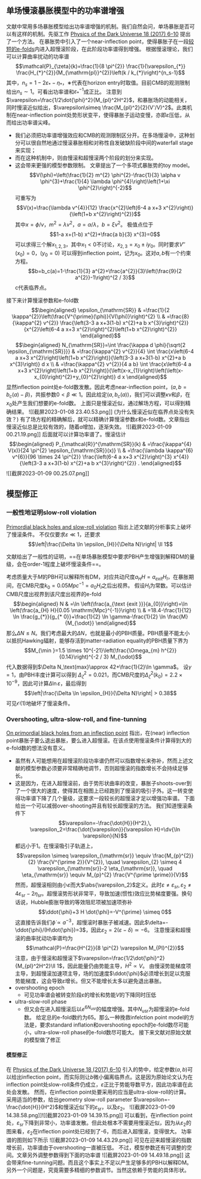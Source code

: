 
## 单场慢滚暴胀模型中的功率谱增强
文献中常用多场暴胀模型给出功率谱增强的机制。我们自然会问，单场暴胀是否可以有这样的机制。先驱工作 [Physics of the Dark Universe 18 (2017) 6–10](file:///Users/lyuzhenhong/Desktop/Academic/Research/PBH/Primordial%20black%20holes%20from%20single%20field%20models%20of%20inflation.pdf) 提出了一个方法。
在暴胀势中引入了一个near-inflection point，使得暴胀子在一段<u>较短的e-folds</u>内进入超慢滚阶段，在此阶段功率谱得到增强。
根据慢滚理论，我们可以计算曲率扰动的功率谱
$$\mathcal{P}_{\zeta}(k)=\frac{1}{8 \pi^{2}} \frac{1}{\varepsilon_{*}} \frac{H_{*}^{2}}{M_{\mathrm{pl}}^{2}}\left(k / k_{*}\right)^{n_s-1}$$
其中，$n_s=1-2 \varepsilon_{*}-\eta_{*}$，∗代表在horizon entry时取值。目前CMB的观测限制给出$n_s\sim 1$。可看出功率谱和$\varepsilon_*^{-1}$成正比。
注意到$\varepsilon=\frac{1/2\dot{\phi}^2}{M_{pl}^2H^2}$，和暴胀场的动能相关，同时慢滚近似给出，$\varepsilon\simeq \frac{M_{pl}^2}{2}(V'/V)^2$。此类机制在near-inflection point处势形状变平，使得暴胀子运动变慢，亦即$\varepsilon$压低，从而给出功率谱尖峰。
- 我们必须把功率谱增强效应和CMB的观测限制区分开。在多场慢滚中，这种划分可以很自然地通过慢滚暴胀相和对称性自发破缺阶段中间的waterfall stage来实现；
- 而在这种机制中，则由慢滚和超慢滚两个阶段的划分来实现。
- 这会带来更强的模型参数限制。
文章提出了一个多项式暴胀势的toy model。
$$V(\phi)=\left(\frac{1}{2} m^{2} \phi^{2}-\frac{1}{3} \alpha v \phi^{3}+\frac{1}{4} \lambda \phi^{4}\right)\left(1+\xi \phi^{2}\right)^{-2}$$
可重写为
$$V(x)=\frac{\lambda v^{4}}{12} \frac{x^{2}\left(6-4 a x+3 x^{2}\right)}{\left(1+b x^{2}\right)^{2}}$$
其中$x=\phi/v$，$m^2=\lambda v^2$，$a=\alpha/\lambda$，$b=\xi v^2$。
极值点位于
$$1-a x+(1-b) x^{2}+\frac{a b}{3} x^{3}=0$$
可以求得三个解$x_{1,2,3}$，其中$x_1<0$不讨论，$x_{2,3}=x_0\pm iy_0$。同时要求$V''(x_0)=0$，$(y_0=0)$ 可以得到inflection point，记为$x_0$。这对$a,b$有一个约束方程。
$$b=b_c(a)=1-\frac{1}{3} a^{2}+\frac{a^{2}}{3}\left(\frac{9}{2 a^{2}}-1\right)^{2 / 3}$$
c代表临界点。

接下来计算慢滚参数和e-fold数
$$\begin{aligned}
\epsilon_{\mathrm{SR}} & =\frac{1}{2 \kappa^{2}}\left(\frac{V^{\prime}(\phi)}{V(\phi)}\right)^{2} \\
& =\frac{8}{\kappa^{2} v^{2}} \frac{\left(3-3 a x+3(1-b) x^{2}+a b x^{3}\right)^{2}}{x^{2}\left(6-4 a x+3 x^{2}\right)^{2}\left(1+b x^{2}\right)^{2}}
\end{aligned}$$
$$\begin{aligned}
N_{\mathrm{SR}}=\int \frac{\kappa d \phi}{\sqrt{2 \epsilon_{\mathrm{SR}}}} & =\frac{\kappa^{2} v^{2}}{4} \int \frac{x\left(6-4 a x+3 x^{2}\right)\left(1+b x^{2}\right)}{\left(3-3 a x+3(1-b) x^{2}+a b x^{3}\right)} d x \\
& =\frac{\kappa^{2} v^{2}}{4 a b} \int \frac{x\left(6-4 a x+3 x^{2}\right)\left(1+b x^{2}\right)}{\left(x-x_{1}\right)\left(\left(x-x_{0}\right)^{2}+y_{0}^{2}\right)} d x
\end{aligned}$$
显然inflection point处e-fold数发散。因此考虑near-inflection point，$(a,b=b_c(a)-\beta)$，共振参数$0<\beta\ll 1$。因此给定$(a,b_c(a))$，我们可以调整$\kappa v$和$\beta$，在$x_0$处产生我们想要的e-fold数。
上面只是慢滚近似，通过解场方程，可以得到精确结果。
![[截屏2023-01-08 23.40.53.png]]
(为什么慢滚近似在临界点处没有失效？)
有了场方程的精确解后，就可以精确计算慢滚参数$\varepsilon$和e-fold数。文章指出慢滚近似总是比较有效的，随着$a$增加，逐渐失效。
![[截屏2023-01-09 00.21.19.png]]
后面就可以计算功率谱了。慢滚估计
$$\begin{aligned}
P_{\mathcal{R}}^{\mathrm{SR}}(k) & =\frac{\kappa^{4} V(x)}{24 \pi^{2} \epsilon_{\mathrm{SR}}(x)} \\
& =\frac{\lambda \kappa^{6} v^{6}}{96 \times 24 \pi^{2}} \frac{\left(6-4 a x+3 x^{2}\right)^{3} x^{4}}{\left(3-3 a x+3(1-b) x^{2}+a b x^{3}\right)^{2}} .
\end{aligned}$$
![[截屏2023-01-09 00.25.07.png]]
## 模型修正
### 一般性地证明slow-roll violation
[Primordial black holes and slow-roll violation](file:///Users/lyuzhenhong/Desktop/Academic/Research/PBH/PhysRevD.96.063503_PBH_slowroll_violation.pdf) 指出上述文献的分析事实上破坏了慢滚条件。
不仅仅要求$\varepsilon \ll 1$，还要求
$$\left|\frac{\Delta \ln \epsilon_{H}}{\Delta N}\right| \ll 1$$

文献给出了一般性的证明，==在单场暴胀模型中要求PBH产生增强到解释DM的量级，会在order-1程度上破坏慢滚条件==。

考虑质量大于$M$的PBH可以解释所有DM，对应共动尺度$a_HH=a_{exit}H_I$，在暴胀期间，在CMB尺度$k_0=0.05 Mpc^{-1}=a_0H_I$之后出视界。
假设$H_I$为常数。可以估计CMB尺度出视界到该尺度出视界的e-fold
$$\begin{aligned}
N & =\ln \left(\frac{a_{\text {exit }}}{a_{0}}\right)=\ln \left(\frac{a_{H} H}{0.05 \mathrm{Mpc}^{-1}}\right) \\
& =18.4-\frac{1}{12} \ln \frac{g_{*}}{g_{* 0}}+\frac{1}{2} \ln \gamma-\frac{1}{2} \ln \frac{M}{M_{\odot}}
\end{aligned}$$
那么$\Delta N\leq N$。我们考虑最大的$\Delta N$，也就是最小的PBH质量。PBH质量不能太小以抵抗Hawking辐射，能够存活到matter-radiation equality的PBH质量下界为
$$M_{\min }=1.5 \times 10^{-21}\left(\frac{\Omega_{m} h^{2}}{0.14}\right)^{-2 / 3} M_{\odot}$$
代入数据得到$\Delta N_\text{max}\approx 42+\frac{1}{2}\ln \gamma$。
设$\gamma=1$，由PBH丰度计算可以得到
$\Delta_\zeta^2=0.021$，而CMB尺度的$\Delta_\zeta^2(k_0)=2.2\times 10^{-9}$，因此可计算$\Delta \ln \varepsilon$，最后得到
$$\left|\frac{\Delta \ln \epsilon_{H}}{\Delta N}\right| > 0.38$$
可见$\mathcal{O}(1)$地破坏了慢滚条件。

### Overshooting, ultra-slow-roll, and fine-tunning
[On primordial black holes from an inflection point](file:///Users/lyuzhenhong/Desktop/Academic/Research/PBH/On%20primordial%20black%20holes%20from%20an%20inflection%20point.pdf) 指出，在(near) inflection point暴胀子要么退出暴胀，要么进入超慢滚。在该点使用慢滚条件计算得到大的e-fold数的想法没有意义。
- 虽然有人可能想用在超慢滚阶段功率谱仍然可以指数增长来弥补，然而上述文献的模型参数必须要非常精确地调节，否则超慢滚的指数增长不会持续足够长。
- 这是因为，在进入超慢滚前，由于势形状曲率的改变，暴胀子shoots-over到了一个很大的速度，使得其在相图上已经跑到了慢滚的吸引子外。这一转变使得功率谱下降了几个量级，这要求一段较长的超慢滚才足以增强功率谱。
下面给出一个可以减弱over-shooting并且有较长超慢滚的方法。
我们知道慢滚条件下
$$\varepsilon=-\frac{\dot{H}}{H^2},\, \varepsilon_2=\frac{\dot{\varepsilon}}{\varepsilon H}=\dv{\ln \varepsilon}{N}$$
都远小于1。在慢滚吸引子轨道上，
$$\varepsilon \simeq \varepsilon_{\mathrm{sr}} \equiv \frac{M_{p}^{2}}{2} \frac{V^{\prime 2}}{V^{2}}, \quad \varepsilon_{2} \simeq 4 \varepsilon_{\mathrm{sr}}-2 \eta_{\mathrm{sr}}, \quad \eta_{\mathrm{sr}} \equiv M_{p}^{2} \frac{V^{\prime \prime}}{V}$$
然而，超慢滚相则由小$\varepsilon$而大$\abs{\varepsilon_2}$定义。此时$\varepsilon\neq \varepsilon_{sr},\,\varepsilon_2\neq 4\varepsilon_\text{sr}-2\eta_\text{sr}$。超慢滚势形状非常平，导致加速(惯性)效应比势梯度要强。换句话说，Hubble膨胀导致的等效阻尼项被加速项弥补
$$\ddot{\phi}+3 H \dot{\phi}=-V^{\prime} \simeq 0$$
这直接告诉我们$\dot{\phi}\propto a^{-3}$，超慢滚时暴胀子被减速。因此$\delta=-\ddot{\phi}/(H\dot{\phi})=3$，因此$\varepsilon_2=2(\varepsilon-\delta)\simeq -6$。
注意慢滚和超慢滚的曲率扰动功率谱均为
$$\mathcal{P}=\frac{H^{2}}{8 \pi^{2} \varepsilon M_{Pl}^{2}}$$
注意，由于慢滚和超慢滚下$\varepsilon=\frac{1/2\dot{\phi}^2}{M_{pl}^2H^2}\ll 1$，因此能量仍由势能主导，$H^2\propto V$。
由慢滚势能梯度项主导，到超慢滚加速项主导，场的加速度$\ddot{\phi}$必须增长到足以克服势能梯度，这会导致$\varepsilon$增长。但又不能增长太多以避免退出暴胀。
- overshooting epoch
	- 可见功率谱会被转变阶段$\varepsilon$的增长和势能$V$的下降同时压低
- ultra-slow-roll phase
	- 但又会在进入超慢滚后以$e^{6N_\text{usr}}$的幅度增强。其中$N_\text{usr}$为超慢滚的e-fold数。
给定总的e-fold数约为65。那么一种挽救infelction point model的方法是，要求standard inflation和overshooting epoch的e-fold数尽可能小，ultra-slow-roll phase的e-fold数尽可能大。
接下来文献对原始文献的模型做了修正
#### 模型修正
在 [Physics of the Dark Universe 18 (2017) 6–10](file:///Users/lyuzhenhong/Desktop/Academic/Research/PBH/Primordial%20black%20holes%20from%20single%20field%20models%20of%20inflation.pdf) 引入的势中，给定参数$(a,b)$可以给出inflection point，而实际则让$b$微小偏离临界点。这是因为原始论文认为在inflection point处slow-roll条件仍成立，$\varepsilon$正比于势能导数平方，因此功率谱在此处会发散。
然而，在inflection point处要采用的应当是ultra-slow-roll的计算。
采用适当的参数，给出geometry slow-roll parameter $\varepsilon=-\frac{\dot{H}}{H^2}$和慢滚近似下的$\varepsilon_\text{sr}$，以及$\varepsilon_2$。
![[截屏2023-01-09 14.38.58.png]]![[截屏2023-01-09 14.39.15.png]]
可以看到，在inflection point处，$\varepsilon_\text{sr}$下降到非常小，功率谱发散。但此处根本不需要用慢滚近似，因为从$\varepsilon_2$的图来看，$\varepsilon_2$在inflection point处已经到了-6，而后进入超慢滚，变得很大。
功率谱的图则如下所示
![[截屏2023-01-09 14.43.29.png]]
可见在迎来超慢滚的指数增长前，功率谱由于overshooting一直被压低。
不过，模型参数还有可调整的空间。文章另外调整参数得到下面的功率谱
![[截屏2023-01-09 14.49.18.png]]
这会带来fine-tunning问题。而且这个事实上不足以产生足够多的PBH以解释DM。
另外一个问题是，究竟需要多精细的参数调节。当然这依赖于势能的具体形状。